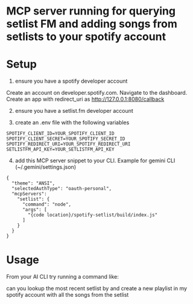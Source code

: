 # MCP server running for querying setlist FM and adding songs from setlists to your spotify account

# Setup
1) ensure you have a spotify developer account 

Create an account on developer.spotify.com. Navigate to the dashboard. Create an app with redirect_uri as http://127.0.0.1:8080/callback

2) ensure you have a setlist.fm developer account

3) create an .env file with the following variables

```
SPOTIFY_CLIENT_ID=YOUR_SPOTIFY_CLIENT_ID
SPOTIFY_CLIENT_SECRET=YOUR_SPOTIFY_SECRET_ID
SPOTIFY_REDIRECT_URI=YOUR_SPOTIFY_REDIRECT_URI
SETLISTFM_API_KEY=YOUR_SETLISTFM_API_KEY
```

4) add this MCP server snippet to your CLI.  Example for gemini CLI (~/.gemini/settings.json)

```
{
  "theme": "ANSI",
  "selectedAuthType": "oauth-personal",
  "mcpServers": 
    "setlist": {
      "command": "node",
      "args": [
        "{code location}/spotify-setlist/build/index.js"
      ]
    }
  }
}
```

# Usage

From your AI CLI try running a command like:

can you lookup the most recent setlist by <artist> and create a new playlist in my spotify account with all the songs from the setlist





